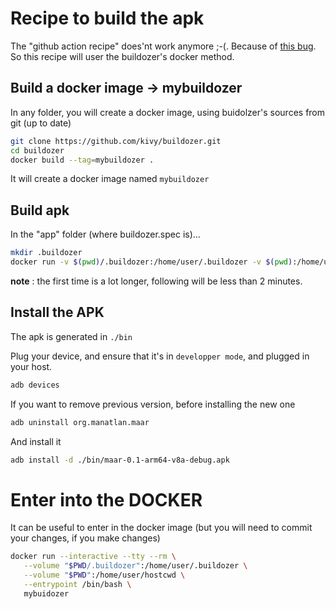 
# Recipe to build the apk

The "github action recipe" does'nt work anymore ;-(. Because of [this bug](https://github.com/ArtemSBulgakov/buildozer-action/issues/34). So this recipe will user the buildozer's docker method.

## Build a docker image -> mybuildozer
In any folder, you will create a docker image, using buidolzer's sources from git (up to date)
```bash
git clone https://github.com/kivy/buildozer.git
cd buildozer
docker build --tag=mybuildozer .
```
It will create a docker image named `mybuildozer`

## Build apk
In the "app" folder (where buildozer.spec is)...
```bash
mkdir .buildozer
docker run -v $(pwd)/.buildozer:/home/user/.buildozer -v $(pwd):/home/user/hostcwd mybuildozer android debug
```
**note** : the first time is a lot longer, following will be less than 2 minutes.

## Install the APK
The apk is generated in `./bin`

Plug your device, and ensure that it's in `developper mode`, and plugged in your host.
```bash
adb devices
```

If you want to remove previous version, before installing the new one
```bash
adb uninstall org.manatlan.maar
```

And install it
```bash
adb install -d ./bin/maar-0.1-arm64-v8a-debug.apk
```


# Enter into the DOCKER
It can be useful to enter in the docker image (but you will need to commit your changes, if you make changes)
```bash
docker run --interactive --tty --rm \
   --volume "$PWD/.buildozer":/home/user/.buildozer \
   --volume "$PWD":/home/user/hostcwd \
   --entrypoint /bin/bash \
   mybuidozer
```

